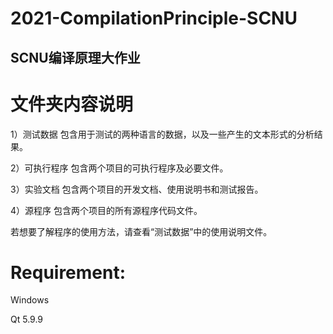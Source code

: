 # 2021-CompilationPrinciple-SCNU
## SCNU编译原理大作业

# 文件夹内容说明

1）测试数据		包含用于测试的两种语言的数据，以及一些产生的文本形式的分析结果。

2）可执行程序		包含两个项目的可执行程序及必要文件。

3）实验文档		包含两个项目的开发文档、使用说明书和测试报告。

4）源程序		包含两个项目的所有源程序代码文件。

若想要了解程序的使用方法，请查看“测试数据”中的使用说明文件。

# Requirement:

Windows

Qt 5.9.9
